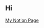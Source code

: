 ## Hi 

[My Notion Page](https://christinsum.notion.site/Christin-Sum-420716d311f744fe8df13bde7154348a)
